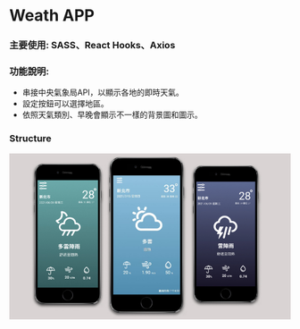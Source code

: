 # Weath APP

### 主要使用: SASS、React Hooks、Axios
### 功能說明: 
* 串接中央氣象局API，以顯示各地的即時天氣。
* 設定按鈕可以選擇地區。
* 依照天氣類別、早晚會顯示不一樣的背景圖和圖示。

### Structure
![Alt text](/src/assets/img/weather.jpg?raw=true "Optional Title")
